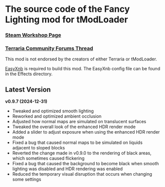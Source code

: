 ﻿# The source code of the Fancy Lighting mod for tModLoader

### [Steam Workshop Page](https://steamcommunity.com/sharedfiles/filedetails/?id=2822950837)
### [Terraria Community Forums Thread](https://forums.terraria.org/index.php?threads/fancy-lighting-mod.113067/)

This mod is not endorsed by the creators of either Terraria or tModLoader.

[EasyXnb](https://github.com/SuperAndyHero/EasyXnb) is required to build this mod. The EasyXnb config file can be found in the Effects directory.

## Latest Version

**v0.9.7 (2024-12-31)**
- Tweaked and optimized smooth lighting
- Reworked and optimized ambient occlusion
- Adjusted how normal maps are simulated on translucent surfaces
- Tweaked the overall look of the enhanced HDR render mode
- Added a slider to adjust exposure when using the enhanced HDR render mode
- Fixed a bug that caused normal maps to be simulated on liquids adjacent to sloped blocks
- Reverted the change made in v0.9.0 to the rendering of black areas, which sometimes caused flickering
- Fixed a bug that caused the background to become black when smooth lighting was disabled and HDR rendering was enabled
- Reduced the temporary visual disruption that occurs when changing some settings

